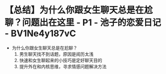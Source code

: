 # 【总结】为什么你跟女生聊天总是在尬聊？问题出在这里 - P1 - 池子的恋爱日记 - BV1Ne4y187vC

-   为什么你跟女生聊天总是在尬聊？
    1.  男生聊天找不到话题，原因是阅历太浅
    2.  快速和女生聊起来的小技巧是定好聊天目的
    3.  提升外在和内核思维，寻求情感问题解决方法